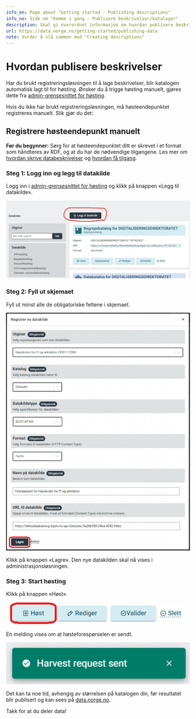 ```yaml
---
info_en: Page about "Getting started - Publishing descriptions"
info_no: Side om "Komme i gang - Publisere beskrivelser/kataloger"
description: Skal gi overordnet informasjon om hvordan publisere beskrivelser/kataloger til data.norge.no
url: https://data.norge.no/getting-started/publishing-data
note: Vurder å slå sammen med "Creating descriptions"
---
```


# Hvordan publisere beskrivelser

Har du brukt registreringsløsningen til å lage beskrivelser, blir katalogen automatisk lagt til for høsting. Ønsker du å trigge høsting manuelt, gjøres dette fra [admin-grensesnittet for høsting](https://admin.fellesdatakatalog.digdir.no/data-sources).

Hvis du ikke har brukt registreringsløsningen, må høsteendepunktet registreres manuelt. Slik gjør du det:

## Registrere høsteendepunkt manuelt

**Før du begynner:** Sørg for at høsteendepunktet ditt er skrevet i et format som håndteres av RDF, og at du har de nødvendige tilgangene. Les mer om [hvordan skrive databeskrivelser]() og [hvordan få tilgang]().

### Steg 1: Logg inn og legg til datakilde

Logg inn i [admin-grensesnittet for høsting](https://admin.fellesdatakatalog.digdir.no/data-sources) og klikk på knappen «Legg til datakilde».

![Legg til datakilde](image.png)

### Steg 2: Fyll ut skjemaet

Fyll ut minst alle de obligatoriske feltene i skjemaet.

![Skjema](image-1.png)

Klikk på knappen «Lagre». Den nye datakilden skal nå vises i administrasjonsløsningen.

### Steg 3: Start høsting

Klikk på knappen «Høst».

![Høst](image-3.png)

En melding vises om at høsteforespørselen er sendt.

![Melding](image-4.png)

Det kan ta noe tid, avhengig av størrelsen på katalogen din, før resultatet blir publisert og kan sees på [data.norge.no](https://data.norge.no).

Takk for at du deler data!

